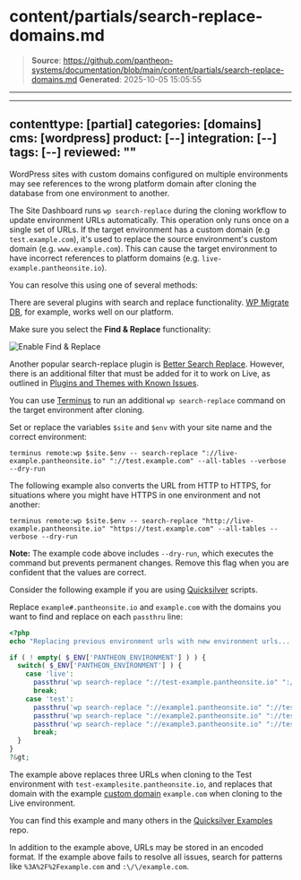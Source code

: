 # content/partials/search-replace-domains.md

> **Source**: https://github.com/pantheon-systems/documentation/blob/main/content/partials/search-replace-domains.md
> **Generated**: 2025-10-05 15:05:55

---

---
contenttype: [partial]
categories: [domains]
cms: [wordpress]
product: [--]
integration: [--]
tags: [--]
reviewed: ""
---

WordPress sites with custom domains configured on multiple environments may see references to the wrong platform domain after cloning the database from one environment to another.

The Site Dashboard runs `wp search-replace` during the cloning workflow to update environment URLs automatically. This operation only runs once on a single set of URLs. If the target environment has a custom domain (e.g `test.example.com`), it's used to replace the source environment's custom domain (e.g. `www.example.com`). This can cause the target environment to have incorrect references to platform domains (e.g. `live-example.pantheonsite.io`).

You can resolve this using one of several methods:

<TabList>

<Tab title="Plugins" id="plugin-replace" active={true}>

There are several plugins with search and replace functionality. [WP Migrate DB](https://wordpress.org/plugins/wp-migrate-db/), for example, works well on our platform.

Make sure you select the **Find & Replace** functionality:

<Image alt="Enable Find & Replace" path="wp-migrate-db-setting.png" />

Another popular search-replace plugin is [Better Search Replace](https://wordpress.org/plugins/better-search-replace/). However, there is an additional filter that must be added for it to work on Live, as outlined in [Plugins and Themes with Known Issues](/wordpress-known-issues/#better-search-and-replace).

</Tab>

<Tab title="Terminus" id="terminus-replace-anchor">

You can use [Terminus](/terminus) to run an additional `wp search-replace` command on the target environment after cloning. 

Set or replace the variables `$site` and `$env` with your site name and the correct environment:

```bash{promptUser: user}
terminus remote:wp $site.$env -- search-replace "://live-example.pantheonsite.io" "://test.example.com" --all-tables --verbose --dry-run
```

The following example also converts the URL from HTTP to HTTPS, for situations where you might have HTTPS in one environment and not another:

```bash{promptUser: user}
terminus remote:wp $site.$env -- search-replace "http://live-example.pantheonsite.io" "https://test.example.com" --all-tables --verbose --dry-run
```

**Note:** The example code above includes `--dry-run`, which executes the command but prevents permanent changes. Remove this flag when you are confident that the values are correct.

</Tab>

<Tab title="Quicksilver" id="quicksilver-replace-anchor">

Consider the following example if you are using [Quicksilver](/guides/quicksilver) scripts.

Replace `example#.pantheonsite.io` and `example.com` with the domains you want to find and replace on each `passthru` line:

```php
<?php
echo "Replacing previous environment urls with new environment urls... \n";

if ( ! empty( $_ENV['PANTHEON_ENVIRONMENT'] ) ) {
  switch( $_ENV['PANTHEON_ENVIRONMENT'] ) {
    case 'live':
      passthru('wp search-replace "://test-example.pantheonsite.io" "://example.com" --all-tables ');
      break;
    case 'test':
      passthru('wp search-replace "://example1.pantheonsite.io" "://test-examplesite.pantheonsite.io" --all-tables ');
      passthru('wp search-replace "://example2.pantheonsite.io" "://test-examplesite.pantheonsite.io" --all-tables ');
      passthru('wp search-replace "://example3.pantheonsite.io" "://test-examplesite.pantheonsite.io" --all-tables ');
      break;
  }
}
?&gt;
```

The example above replaces three URLs when cloning to the Test environment with `test-examplesite.pantheonsite.io`, and replaces that domain with the example [custom domain](/guides/domains) `example.com` when cloning to the Live environment.

You can find this example and many others in the [Quicksilver Examples](https://github.com/pantheon-systems/quicksilver-examples) repo.

</Tab>

</TabList>

<Alert title="Note" type="info">

In addition to the example above, URLs may be stored in an encoded format. If the example above fails to resolve all issues, search for patterns like `%3A%2F%2Fexample.com` and `:\/\/example.com`.

</Alert>
